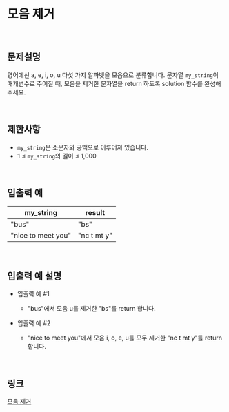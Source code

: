 # 모음 제거

<br>

## 문제설명
영어에선 a, e, i, o, u 다섯 가지 알파벳을 모음으로 분류합니다. 문자열 `my_string`이 매개변수로 주어질 때, 모음을 제거한 문자열을 return 하도록 solution 함수를 완성해 주세요.

<br>

## 제한사항
- `my_string`은 소문자와 공백으로 이루어져 있습니다.
- 1 ≤ `my_string`의 길이 ≤ 1,000

<br>

## 입출력 예
| my_string | result |
|---|---|
| "bus" | "bs" |
| "nice to meet you" | "nc t mt y" |

<br>

## 입출력 예 설명
- 입출력 예 #1
    - "bus"에서 모음 u를 제거한 "bs"를 return 합니다.

- 입출력 예 #2
    - "nice to meet you"에서 모음 i, o, e, u를 모두 제거한 "nc t mt y"를 return 합니다.

<br>

## 링크
[모음 제거](https://school.programmers.co.kr/learn/courses/30/lessons/120849)
